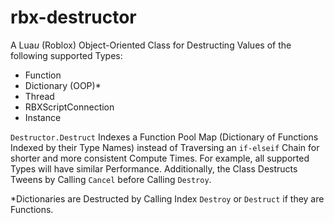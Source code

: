# rbx-destructor
A Lua*u* (Roblox) Object-Oriented Class for Destructing Values of the following supported Types:
* Function
* Dictionary (OOP)*
* Thread
* RBXScriptConnection
* Instance

`Destructor.Destruct` Indexes a Function Pool Map (Dictionary of Functions Indexed by their Type Names) instead of Traversing an `if-elseif` Chain for shorter and more consistent Compute Times. For example, all supported Types will have similar Performance. Additionally, the Class Destructs Tweens by Calling `Cancel` before Calling `Destroy`.

*Dictionaries are Destructed by Calling Index `Destroy` or `Destruct` if they are Functions.
